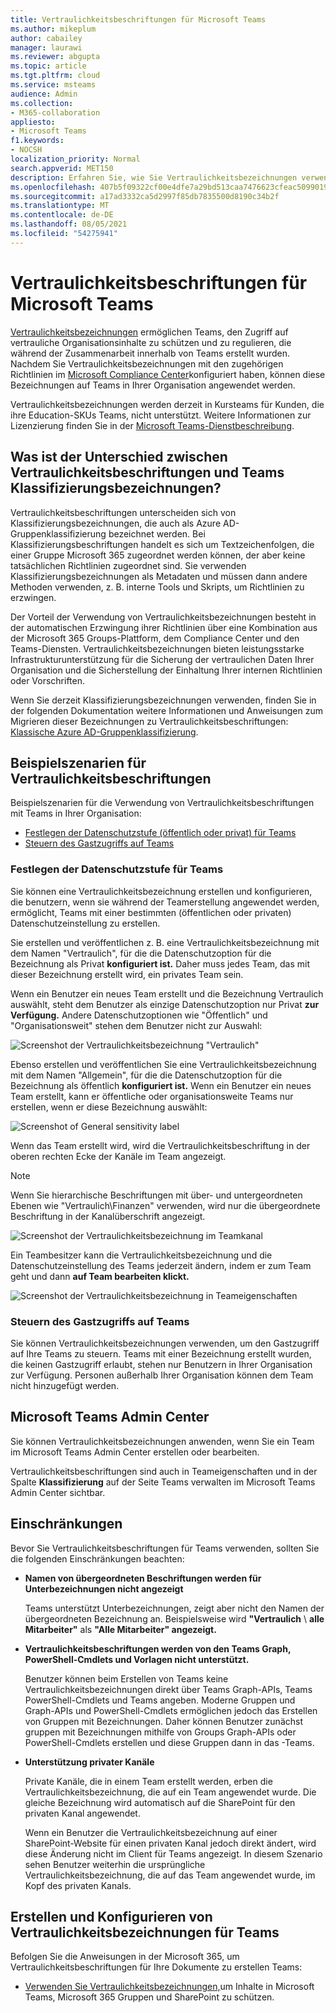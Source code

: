 ```yaml
---
title: Vertraulichkeitsbeschriftungen für Microsoft Teams
ms.author: mikeplum
author: cabailey
manager: laurawi
ms.reviewer: abgupta
ms.topic: article
ms.tgt.pltfrm: cloud
ms.service: msteams
audience: Admin
ms.collection:
- M365-collaboration
appliesto:
- Microsoft Teams
f1.keywords:
- NOCSH
localization_priority: Normal
search.appverid: MET150
description: Erfahren Sie, wie Sie Vertraulichkeitsbezeichnungen verwenden, um Ihre Teams in Ihrer Microsoft Teams.
ms.openlocfilehash: 407b5f09322cf00e4dfe7a29bd513caa7476623cfeac5099019cc2c3ffb6a248
ms.sourcegitcommit: a17ad3332ca5d2997f85db7835500d8190c34b2f
ms.translationtype: MT
ms.contentlocale: de-DE
ms.lasthandoff: 08/05/2021
ms.locfileid: "54275941"
---
```

# <a name="sensitivity-labels-for-microsoft-teams"></a>Vertraulichkeitsbeschriftungen für Microsoft Teams

[Vertraulichkeitsbezeichnungen](/microsoft-365/compliance/sensitivity-labels) ermöglichen Teams, den Zugriff auf vertrauliche Organisationsinhalte zu schützen und zu regulieren, die während der Zusammenarbeit innerhalb von Teams erstellt wurden. Nachdem Sie Vertraulichkeitsbezeichnungen mit den zugehörigen Richtlinien im [Microsoft Compliance Center](/microsoft-365/compliance/go-to-the-securitycompliance-center)konfiguriert haben, können diese Bezeichnungen auf Teams in Ihrer Organisation angewendet werden.

Vertraulichkeitsbezeichnungen werden derzeit in Kursteams für Kunden, die ihre Education-SKUs Teams, nicht unterstützt. Weitere Informationen zur Lizenzierung finden Sie in der [Microsoft Teams-Dienstbeschreibung](/office365/servicedescriptions/teams-service-description).

## <a name="whats-the-difference-between-sensitivity-labels-and-teams-classification-labels"></a>Was ist der Unterschied zwischen Vertraulichkeitsbeschriftungen und Teams Klassifizierungsbezeichnungen?

Vertraulichkeitsbeschriftungen unterscheiden sich von Klassifizierungsbezeichnungen, die auch als Azure AD-Gruppenklassifizierung bezeichnet werden. Bei Klassifizierungsbeschriftungen handelt es sich um Textzeichenfolgen, die einer Gruppe Microsoft 365 zugeordnet werden können, der aber keine tatsächlichen Richtlinien zugeordnet sind. Sie verwenden Klassifizierungsbezeichnungen als Metadaten und müssen dann andere Methoden verwenden, z. B. interne Tools und Skripts, um Richtlinien zu erzwingen.

Der Vorteil der Verwendung von Vertraulichkeitsbezeichnungen besteht in der automatischen Erzwingung ihrer Richtlinien über eine Kombination aus der Microsoft 365 Groups-Plattform, dem Compliance Center und den Teams-Diensten. Vertraulichkeitsbezeichnungen bieten leistungsstarke Infrastrukturunterstützung für die Sicherung der vertraulichen Daten Ihrer Organisation und die Sicherstellung der Einhaltung Ihrer internen Richtlinien oder Vorschriften.

Wenn Sie derzeit Klassifizierungsbezeichnungen verwenden, finden Sie in der folgenden Dokumentation weitere Informationen und Anweisungen zum Migrieren dieser Bezeichnungen zu Vertraulichkeitsbeschriftungen: [Klassische Azure AD-Gruppenklassifizierung](/microsoft-365/compliance/sensitivity-labels-teams-groups-sites#classic-azure-ad-group-classification).

## <a name="example-scenarios-for-sensitivity-labels"></a>Beispielszenarien für Vertraulichkeitsbeschriftungen

Beispielszenarien für die Verwendung von Vertraulichkeitsbeschriftungen mit Teams in Ihrer Organisation:

- [Festlegen der Datenschutzstufe (öffentlich oder privat) für Teams](#set-the-privacy-level-for-teams)
- [Steuern des Gastzugriffs auf Teams](#control-guest-access-to-teams)

### <a name="set-the-privacy-level-for-teams"></a>Festlegen der Datenschutzstufe für Teams

Sie können eine Vertraulichkeitsbezeichnung erstellen und konfigurieren, die benutzern, wenn sie während der Teamerstellung angewendet werden, ermöglicht, Teams mit einer bestimmten (öffentlichen oder privaten) Datenschutzeinstellung zu erstellen.

Sie erstellen und veröffentlichen z. B. eine Vertraulichkeitsbezeichnung mit dem Namen "Vertraulich", für die die Datenschutzoption für die Bezeichnung als Privat **konfiguriert ist.** Daher muss jedes Team, das mit dieser Bezeichnung erstellt wird, ein privates Team sein. 

Wenn ein Benutzer ein neues Team  erstellt und die Bezeichnung Vertraulich auswählt, steht dem Benutzer als einzige Datenschutzoption nur Privat **zur Verfügung.** Andere Datenschutzoptionen wie "Öffentlich" und "Organisationsweit" stehen dem Benutzer nicht zur Auswahl:

![Screenshot der Vertraulichkeitsbezeichnung "Vertraulich"](media/sensitivity-labels-confidential-example.png)

Ebenso erstellen und veröffentlichen Sie eine Vertraulichkeitsbezeichnung mit dem Namen "Allgemein", für die die Datenschutzoption für die Bezeichnung als öffentlich **konfiguriert ist.** Wenn ein Benutzer ein neues Team erstellt, kann er öffentliche oder organisationsweite Teams nur erstellen, wenn er diese Bezeichnung auswählt:

![Screenshot of General sensitivity label](media/sensitivity-labels-general-example.png)

Wenn das Team erstellt wird, wird die Vertraulichkeitsbeschriftung in der oberen rechten Ecke der Kanäle im Team angezeigt. 

> [!NOTE]
> Wenn Sie hierarchische Beschriftungen mit über- und untergeordneten Ebenen wie "Vertraulich\Finanzen" verwenden, wird nur die übergeordnete Beschriftung in der Kanalüberschrift angezeigt.

![Screenshot der Vertraulichkeitsbezeichnung im Teamkanal](media/sensitivity-labels-channel.png)

Ein Teambesitzer kann die Vertraulichkeitsbezeichnung und die Datenschutzeinstellung des Teams jederzeit ändern, indem er zum Team geht und dann **auf Team bearbeiten klickt.**

![Screenshot der Vertraulichkeitsbezeichnung in Teameigenschaften](media/sensitivity-labels-edit-team.png)

### <a name="control-guest-access-to-teams"></a>Steuern des Gastzugriffs auf Teams

Sie können Vertraulichkeitsbezeichnungen verwenden, um den Gastzugriff auf Ihre Teams zu steuern. Teams mit einer Bezeichnung erstellt wurden, die keinen Gastzugriff erlaubt, stehen nur Benutzern in Ihrer Organisation zur Verfügung. Personen außerhalb Ihrer Organisation können dem Team nicht hinzugefügt werden.

## <a name="microsoft-teams-admin-center"></a>Microsoft Teams Admin Center

Sie können Vertraulichkeitsbezeichnungen anwenden, wenn Sie ein Team im Microsoft Teams Admin Center erstellen oder bearbeiten. 

Vertraulichkeitsbeschriftungen sind auch in Teameigenschaften  und in der Spalte **Klassifizierung** auf der Seite Teams verwalten im Microsoft Teams Admin Center sichtbar.

## <a name="limitations"></a>Einschränkungen

Bevor Sie Vertraulichkeitsbeschriftungen für Teams verwenden, sollten Sie die folgenden Einschränkungen beachten:

- **Namen von übergeordneten Beschriftungen werden für Unterbezeichnungen nicht angezeigt**
    
    Teams unterstützt Unterbezeichnungen, zeigt aber nicht den Namen der übergeordneten Bezeichnung an. Beispielsweise wird **"Vertraulich** \\ **alle Mitarbeiter"** als **"Alle Mitarbeiter" angezeigt.**

- **Vertraulichkeitsbeschriftungen werden von den Teams Graph, PowerShell-Cmdlets und Vorlagen nicht unterstützt.**
    
    Benutzer können beim Erstellen von Teams keine Vertraulichkeitsbezeichnungen direkt über Teams Graph-APIs, Teams PowerShell-Cmdlets und Teams angeben. Moderne Gruppen und Graph-APIs und PowerShell-Cmdlets ermöglichen jedoch das Erstellen von Gruppen mit Bezeichnungen. Daher können Benutzer zunächst gruppen mit Bezeichnungen mithilfe von Groups Graph-APIs oder PowerShell-Cmdlets erstellen und diese Gruppen dann in das -Teams.

- **Unterstützung privater Kanäle**
    
    Private Kanäle, die in einem Team erstellt werden, erben die Vertraulichkeitsbezeichnung, die auf ein Team angewendet wurde. Die gleiche Bezeichnung wird automatisch auf die SharePoint für den privaten Kanal angewendet.
    
    Wenn ein Benutzer die Vertraulichkeitsbezeichnung auf einer SharePoint-Website für einen privaten Kanal jedoch direkt ändert, wird diese Änderung nicht im Client für Teams angezeigt. In diesem Szenario sehen Benutzer weiterhin die ursprüngliche Vertraulichkeitsbezeichnung, die auf das Team angewendet wurde, im Kopf des privaten Kanals.

## <a name="how-to-create-and-configure-sensitivity-labels-for-teams"></a>Erstellen und Konfigurieren von Vertraulichkeitsbezeichnungen für Teams

Befolgen Sie die Anweisungen in der Microsoft 365, um Vertraulichkeitsbeschriftungen für Ihre Dokumente zu erstellen Teams: 

- [Verwenden Sie Vertraulichkeitsbezeichnungen,](/microsoft-365/compliance/sensitivity-labels-teams-groups-sites)um Inhalte in Microsoft Teams, Microsoft 365 Gruppen und SharePoint zu schützen.
